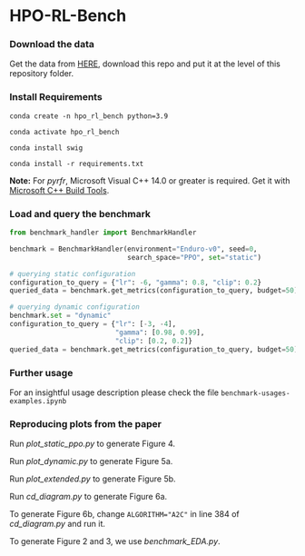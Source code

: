 # HPO-RL-Bench


### Download the data

Get the data from [HERE](https://drive.google.com/file/d/1AW5_6xGGiklteZgyyDBxSsf6kOLuFPkO/view?usp=share_link), download this repo and put it at the level of this repository folder.

### Install Requirements

`conda create -n hpo_rl_bench python=3.9`

`conda activate hpo_rl_bench`

`conda install swig`

`conda install -r requirements.txt`


**Note:** For *pyrfr*,  Microsoft Visual C++ 14.0 or greater is required. Get it with [Microsoft C++ Build Tools](https://visualstudio.microsoft.com/visual-cpp-build-tools/). 

### Load and query the benchmark

```python
from benchmark_handler import BenchmarkHandler

benchmark = BenchmarkHandler(environment="Enduro-v0", seed=0,
                             search_space="PPO", set="static")

# querying static configuration
configuration_to_query = {"lr": -6, "gamma": 0.8, "clip": 0.2}
queried_data = benchmark.get_metrics(configuration_to_query, budget=50)

# querying dynamic configuration
benchmark.set = "dynamic"
configuration_to_query = {"lr": [-3, -4],
                          "gamma": [0.98, 0.99],
                          "clip": [0.2, 0.2]}
queried_data = benchmark.get_metrics(configuration_to_query, budget=50)

```

### Further usage

For an insightful usage description please check the file `benchmark-usages-examples.ipynb`

### Reproducing plots from the paper
Run *plot_static_ppo.py* to generate Figure 4.

Run *plot_dynamic.py* to generate Figure 5a.

Run *plot_extended.py* to generate Figure 5b.

Run *cd_diagram.py* to generate Figure 6a.

To generate Figure 6b, change `ALGORITHM="A2C"` in line 384 of *cd_diagram.py* and run it.

To generate Figure 2 and 3, we use *benchmark_EDA.py*.
